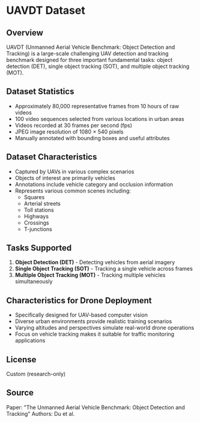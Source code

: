 # UAVDT Dataset

## Overview
UAVDT (Unmanned Aerial Vehicle Benchmark: Object Detection and Tracking) is a large-scale challenging UAV detection and tracking benchmark designed for three important fundamental tasks: object detection (DET), single object tracking (SOT), and multiple object tracking (MOT).

## Dataset Statistics
- Approximately 80,000 representative frames from 10 hours of raw videos
- 100 video sequences selected from various locations in urban areas
- Videos recorded at 30 frames per second (fps)
- JPEG image resolution of 1080 × 540 pixels
- Manually annotated with bounding boxes and useful attributes

## Dataset Characteristics
- Captured by UAVs in various complex scenarios
- Objects of interest are primarily vehicles
- Annotations include vehicle category and occlusion information
- Represents various common scenes including:
  - Squares
  - Arterial streets
  - Toll stations
  - Highways
  - Crossings
  - T-junctions

## Tasks Supported
1. **Object Detection (DET)** - Detecting vehicles from aerial imagery
2. **Single Object Tracking (SOT)** - Tracking a single vehicle across frames
3. **Multiple Object Tracking (MOT)** - Tracking multiple vehicles simultaneously

## Characteristics for Drone Deployment
- Specifically designed for UAV-based computer vision
- Diverse urban environments provide realistic training scenarios
- Varying altitudes and perspectives simulate real-world drone operations
- Focus on vehicle tracking makes it suitable for traffic monitoring applications

## License
Custom (research-only)

## Source
Paper: "The Unmanned Aerial Vehicle Benchmark: Object Detection and Tracking"
Authors: Du et al.
